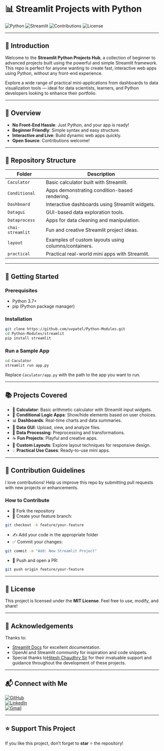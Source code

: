 # 📊 Streamlit Projects with Python
![Python](https://img.shields.io/badge/Language-Python-blue.svg?style=for-the-badge&logo=python)
![Streamlit](https://img.shields.io/badge/Framework-Streamlit-red?style=for-the-badge&logo=streamlit)
![Contributions](https://img.shields.io/badge/Contributions-Welcome-brightgreen?style=for-the-badge&logo=github)
![License](https://img.shields.io/badge/License-MIT-yellow.svg?style=for-the-badge)

---

## 📖 Introduction

Welcome to the **Streamlit Python Projects Hub**, a collection of beginner to advanced projects built using the powerful and simple Streamlit framework. This repo is perfect for anyone wanting to create fast, interactive web apps using Python, without any front-end experience.

Explore a wide range of practical mini-applications from dashboards to data visualization tools — ideal for data scientists, learners, and Python developers looking to enhance their portfolio.

---

## 🌟 Overview

- **No Front-End Hassle**: Just Python, and your app is ready!
- **Beginner Friendly**: Simple syntax and easy structure.
- **Interactive and Live**: Build dynamic web apps quickly.
- **Open Source**: Contributions welcome!

---

## 📂 Repository Structure

| Folder           | Description |
|------------------|-------------|
| `Caculator`       | Basic calculator built with Streamlit. |
| `Conditional`     | Apps demonstrating condition-based rendering. |
| `Dashboard`       | Interactive dashboards using Streamlit widgets. |
| `Datagui`         | GUI-based data exploration tools. |
| `Dataprocess`     | Apps for data cleaning and manipulation. |
| `chai-streamlit`  | Fun and creative Streamlit project ideas. |
| `layout`          | Examples of custom layouts using columns/containers. |
| `practical`       | Practical real-world mini apps with Streamlit. |

---

## 🚀 Getting Started

### Prerequisites

- Python 3.7+
- pip (Python package manager)

### Installation

```bash
git clone https://github.com/uvpatel/Python-Modules.git
cd Python-Modules/streamlit
pip install streamlit
```

### Run a Sample App

```bash
cd Caculator
streamlit run app.py
```

Replace `Caculator/app.py` with the path to the app you want to run.

---

## 📚 Projects Covered

- 📱 **Calculator**: Basic arithmetic calculator with Streamlit input widgets.
- 🧠 **Conditional Logic Apps**: Show/hide elements based on user choices.
- 📊 **Dashboards**: Real-time charts and data summaries.
- 📁 **Data GUI**: Upload, view, and analyze files.
- 🧹 **Data Processing**: Preprocessing and transformations.
- ☕ **Fun Projects**: Playful and creative apps.
- 🧩 **Custom Layouts**: Explore layout techniques for responsive design.
- 💡 **Practical Use Cases**: Ready-to-use mini apps.

---

## 🤝 Contribution Guidelines

I love contributions! Help us improve this repo by submitting pull requests with new projects or enhancements.

### How to Contribute

- 🍴 Fork the repository
- 🌱 Create your feature branch:
```bash
git checkout -b feature/your-feature
```
- ✍️ Add your code in the appropriate folder
- ✅ Commit your changes:
```bash
git commit -m "Add: New Streamlit Project"
```
- 🚀 Push and open a PR:
```bash
git push origin feature/your-feature
```

---

## 📜 License

This project is licensed under the **MIT License**. Feel free to use, modify, and share!

---

## 🙏 Acknowledgements

Thanks to:

- [Streamlit Docs](https://docs.streamlit.io/) for excellent documentation.
- OpenAI and Streamlit community for inspiration and code snippets.
- Special thanks to[Hitesh Chaudhry Sir](https://www.youtube.com/@chaiaurcode) for their invaluable support and guidance throughout the development of these projects.

---

## 📬 Connect with Me

[![GitHub](https://img.shields.io/badge/GitHub-UrvilPatel-blue?style=flat-square&logo=github)](https://github.com/uvpatel)  
[![LinkedIn](https://img.shields.io/badge/LinkedIn-Connect-blue?style=flat-square&logo=linkedin)](https://www.linkedin.com/in/urvil-patel-6995a0320)  
[![Gmail](https://img.shields.io/badge/Gmail-uvpatel7271@gmail.com-red?style=flat-square&logo=gmail)](mailto:uvpatel7271@gmail.com)

---

## ⭐ Support This Project

If you like this project, don’t forget to **star** ⭐ the repository!
